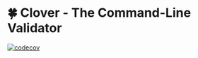 # 🍀 Clover - The Command-Line Validator

[![codecov](https://codecov.io/gh/tbarlow12/clvr/branch/master/graph/badge.svg)](https://codecov.io/gh/tbarlow12/clvr)